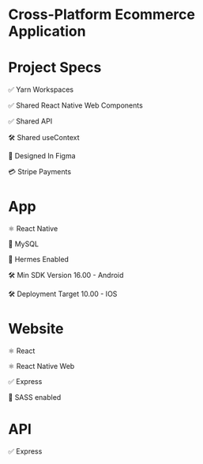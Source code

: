 # Cross-Platform Ecommerce Application

# Project Specs

✅ Yarn Workspaces

✅ Shared React Native Web Components

✅ Shared API

🛠️ Shared useContext

🎨 Designed In Figma

💳 Stripe Payments


# App

⚛️ React Native

🐬 MySQL

🚀 Hermes Enabled

🛠️ Min SDK Version 16.00 - Android

🛠️ Deployment Target 10.00 - IOS


# Website

⚛️ React

⚛️ React Native Web

✅ Express

🎨 SASS enabled

# API

✅ Express
